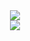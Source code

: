 <div align="center">
<img src="https://user-images.githubusercontent.com/70611621/205764278-965fefb7-f710-45d5-be03-dfa3674fe0ea.png"/>
</div>

<div align="center">
<img src="https://user-images.githubusercontent.com/70611621/207488177-f89b7686-d5ac-4b91-9c69-a68cfd9cbfae.png"/>
</div>

